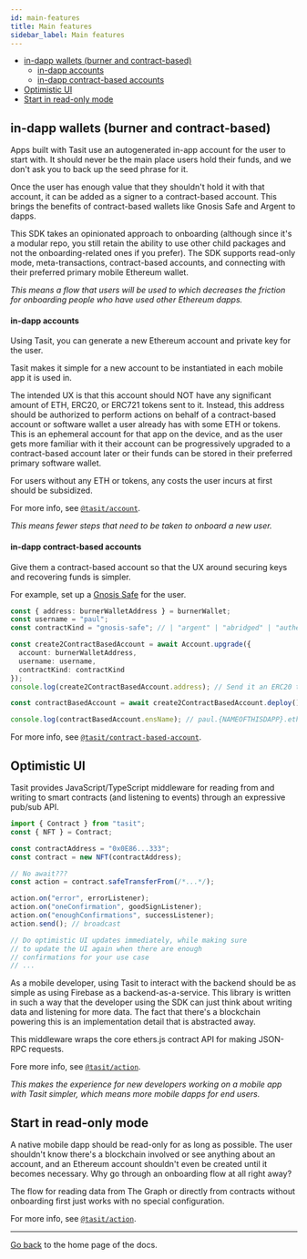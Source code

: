 ```yaml
---
id: main-features
title: Main features
sidebar_label: Main features
---
```


- [in-dapp wallets (burner and contract-based)](#in-dapp-wallets-burner-and-contract-based)
    - [in-dapp accounts](#in-dapp-accounts)
    - [in-dapp contract-based accounts](#in-dapp-contract-based-accounts)
- [Optimistic UI](#optimistic-ui)
- [Start in read-only mode](#start-in-read-only-mode)

## in-dapp wallets (burner and contract-based)

Apps built with Tasit use an autogenerated in-app account for the user to start with. It should never be the main place users hold their funds, and we don't ask you to back up the seed phrase for it.

Once the user has enough value that they shouldn't hold it with that account, it can be added as a signer to a contract-based account. This brings the benefits of contract-based wallets like Gnosis Safe and Argent to dapps.

This SDK takes an opinionated approach to onboarding (although since it's a modular repo, you still retain the ability to use other child packages and not the onboarding-related ones if you prefer). The SDK supports read-only mode, meta-transactions, contract-based accounts, and connecting with their preferred primary mobile Ethereum wallet.

_This means a flow that users will be used to which decreases the friction for onboarding people who have used other Ethereum dapps._

#### in-dapp accounts

Using Tasit, you can generate a new Ethereum account and private key for the user.

Tasit makes it simple for a new account to be instantiated in each mobile app it is used in.

The intended UX is that this account should NOT have any significant amount of ETH, ERC20, or ERC721 tokens sent to it. Instead, this address should be authorized to perform actions on behalf of a contract-based account or software wallet a user already has with some ETH or tokens. This is an ephemeral account for that app on the device, and as the user gets more familiar with it their account can be progressively upgraded to a contract-based account later or their funds can be stored in their preferred primary software wallet.

For users without any ETH or tokens, any costs the user incurs at first should be subsidized.

For more info, see [`@tasit/account`](/packages/account/).

_This means fewer steps that need to be taken to onboard a new user._

#### in-dapp contract-based accounts

Give them a contract-based account so that the UX around securing keys and recovering funds is simpler.

For example, set up a [Gnosis Safe](https://safe.gnosis.io/) for the user.

```ts
const { address: burnerWalletAddress } = burnerWallet;
const username = "paul";
const contractKind = "gnosis-safe"; // | "argent" | "abridged" | "authereum" | ...

const create2ContractBasedAccount = await Account.upgrade({
  account: burnerWalletAddress,
  username: username,
  contractKind: contractKind
});
console.log(create2ContractBasedAccount.address); // Send it an ERC20 token!

const contractBasedAccount = await create2ContractBasedAccount.deploy();

console.log(contractBasedAccount.ensName); // paul.{NAMEOFTHISDAPP}.eth
```

For more info, see [`@tasit/contract-based-account`](/packages/contract-based-account/).

## Optimistic UI

Tasit provides JavaScript/TypeScript middleware for reading from and writing to smart contracts (and listening to events) through an expressive pub/sub API.

```js
import { Contract } from "tasit";
const { NFT } = Contract;

const contractAddress = "0x0E86...333";
const contract = new NFT(contractAddress);

// No await???
const action = contract.safeTransferFrom(/*...*/);

action.on("error", errorListener);
action.on("oneConfirmation", goodSignListener);
action.on("enoughConfirmations", successListener);
action.send(); // broadcast

// Do optimistic UI updates immediately, while making sure
// to update the UI again when there are enough
// confirmations for your use case
// ...
```

As a mobile developer, using Tasit to interact with the backend should be as simple as using Firebase as a backend-as-a-service. This library is written in such a way that the developer using the SDK can just think about writing data and listening for more data. The fact that there's a blockchain powering this is an implementation detail that is abstracted away.

This middleware wraps the core ethers.js contract API for making JSON-RPC requests.

Fore more info, see [`@tasit/action`](/packages/action/).

_This makes the experience for new developers working on a mobile app with Tasit simpler, which means more mobile dapps for end users._

## Start in read-only mode

A native mobile dapp should be read-only for as long as possible. The user shouldn't know there's a blockchain involved or see anything about an account, and an Ethereum account shouldn't even be created until it becomes necessary. Why go through an onboarding flow at all right away?

The flow for reading data from The Graph or directly from contracts without onboarding first just works with no special configuration.

For more info, see [`@tasit/action`](/packages/action/).

---

[Go back](Introduction.md) to the home page of the docs.
